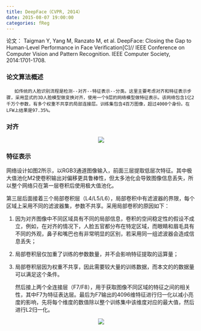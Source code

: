 ```yaml
---
title: DeepFace（CVPR, 2014）
date: 2015-08-07 19:00:00
categories: fReg
---
```


<script type="text/javascript" src="http://cdn.mathjax.org/mathjax/latest/MathJax.js?config=default"></script>

论文： Taigman Y, Yang M, Ranzato M, et al. DeepFace: Closing the Gap to Human-Level Performance in Face Verification[C]// IEEE Conference on Computer Vision and Pattern Recognition. IEEE Computer Society, 2014:1701-1708.

### 论文算法概述

       如传统的人脸识别流程是检测--对齐--特征表示--分类。这里主要考虑对齐和特征表示步骤，采用显式的3D人脸模型做变换对齐，使用一个9层的网络模型做特征表示。该网络包含1亿2千万个参数，有多个权重不共享的局部连接层。训练集包含4百万图像，超过4000个身份。在LFW上结果是97.35%。
	   
### 对齐

<center><img src="{{ site.baseurl }}/images/pdReg/deepface2.png"></center>

### 特征表示

   网络设计如图2所示，以RGB3通道图像输入，前面三层提取低层次特征。其中极大值池化M2使卷积输出对偏移更具鲁棒性，但太多池化会导致图像信息丢失，所以整个网络只在第一层卷积后使用极大值池化。

   第三层后面接着三个局部卷积层（L4/L5/L6），局部卷积中有滤波器的界限，每个区域上采用不同的滤波器集，参数不共享。采用局部卷积的原因如下：

1. 因为对齐图像中不同区域具有不同的局部信息，卷积的空间稳定性的假设不成立，例如，在对齐的情况下，人脸五官都分布在特定区域，而眼睛和眉毛具有不同的外观，鼻子和嘴巴也有非常明显的区别，若采用同一组滤波器会造成信息丢失；

2. 局部卷积层仅加重了训练的参数数量，并不会影响特征提取的运算量；

3. 局部卷积层因为权重不共享，因此需要较大量的训练数据，而本文的的数据量可以满足这个条件。

   然后接上两个全连接层（F7/F8），用于获取图像不同区域的特征之间的相关性，其中F7为特征表达层。最后为F7输出的4096维特征进行归一化以减小亮度的影响，先将每个维度的数值除以整个训练集中该维度对应的最大值，然后进行L2归一化。
   
<center><img src="{{ site.baseurl }}/images/pdReg/deepface1.png"></center>
